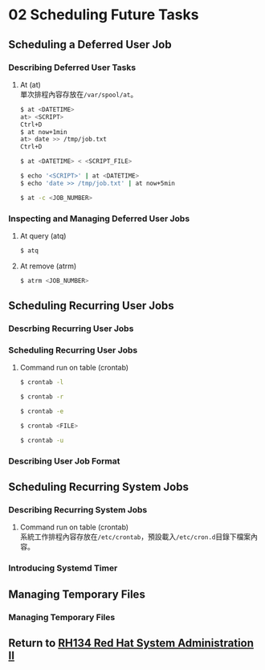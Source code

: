 # 02 Scheduling Future Tasks
## Scheduling a Deferred User Job
### Describing Deferred User Tasks
1. At (at)  
    單次排程內容存放在`/var/spool/at`。
    ```bash
    $ at <DATETIME>
    at> <SCRIPT>
    Ctrl+D
    $ at now+1min
    at> date >> /tmp/job.txt
    Ctrl+D
    ```
    ```bash
    $ at <DATETIME> < <SCRIPT_FILE>
    ```
    ```bash
    $ echo '<SCRIPT>' | at <DATETIME>
    $ echo 'date >> /tmp/job.txt' | at now+5min
    ```
    ```bash
    $ at -c <JOB_NUMBER>
    ```
### Inspecting and Managing Deferred User Jobs
1. At query (atq)
    ```bash
    $ atq
    ```
2. At remove (atrm)
    ```bash
    $ atrm <JOB_NUMBER>
    ```
## Scheduling Recurring User Jobs
### Descrbing Recurring User Jobs
### Scheduling Recurring User Jobs
1. Command run on table (crontab)
    ```bash
    $ crontab -l
    ```
    ```bash
    $ crontab -r
    ```
    ```bash
    $ crontab -e
    ```
    ```bash
    $ crontab <FILE>
    ```
    ```bash
    $ crontab -u
    ```
### Describing User Job Format
## Scheduling Recurring System Jobs
### Describing Recurring System Jobs
1. Command run on table (crontab)  
    系統工作排程內容存放在`/etc/crontab`，預設載入`/etc/cron.d`目錄下檔案內容。
### Introducing Systemd Timer
## Managing Temporary Files
### Managing Temporary Files
## Return to [RH134 Red Hat System Administration II](/rh134_red_hat_system_administration_ii/README.md)
